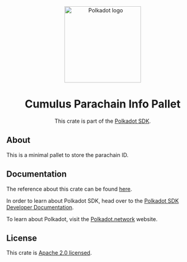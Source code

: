 <div align="center">

<img src="https://raw.githubusercontent.com/paritytech/polkadot-sdk/rzadp/readmes/docs/images/Polkadot_Logo_Horizontal_Pink_BlackOnWhite.png" alt="Polkadot logo" width="200">

# Cumulus Parachain Info Pallet

This crate is part of the [Polkadot SDK](https://github.com/paritytech/polkadot-sdk/).

</div>

## About

This is a minimal pallet to store the parachain ID.

## Documentation

The reference about this crate can be found [here](https://paritytech.github.io/polkadot-sdk/master/staging_parachain_info).

In order to learn about Polkadot SDK, head over to the [Polkadot SDK Developer Documentation](https://paritytech.github.io/polkadot-sdk/master/polkadot_sdk_docs/index.html).

To learn about Polkadot, visit the [Polkadot.network](https://polkadot.network/) website.

## License

This crate is [Apache 2.0 licensed](https://spdx.org/licenses/Apache-2.0.html).
